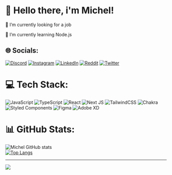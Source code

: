 # 💫 Hello there, i'm Michel!
🔭 I’m currently looking for a job<br>

📗 I’m currently learning Node.js<br>


## 🌐 Socials:
[![Discord](https://img.shields.io/badge/Discord-%237289DA.svg?logo=discord&logoColor=white)](https://discord.gg/KageNo#7131) [![Instagram](https://img.shields.io/badge/Instagram-%23E4405F.svg?logo=Instagram&logoColor=white)](https://instagram.com/k4geno_/) [![LinkedIn](https://img.shields.io/badge/LinkedIn-%230077B5.svg?logo=linkedin&logoColor=white)](https://linkedin.com/in/michel-araujo-2538271b9/) [![Reddit](https://img.shields.io/badge/Reddit-%23FF4500.svg?logo=Reddit&logoColor=white)](https://reddit.com/user/https://www.reddit.com/user/k4geno) [![Twitter](https://img.shields.io/badge/Twitter-%231DA1F2.svg?logo=Twitter&logoColor=white)](https://twitter.com/https://twitter.com/MichelAr4ujo) 

# 💻 Tech Stack:
![JavaScript](https://img.shields.io/badge/javascript-%23323330.svg?style=flat&logo=javascript&logoColor=%23F7DF1E) ![TypeScript](https://img.shields.io/badge/typescript-%23007ACC.svg?style=flat&logo=typescript&logoColor=white) ![React](https://img.shields.io/badge/react-%2320232a.svg?style=flat&logo=react&logoColor=%2361DAFB) ![Next JS](https://img.shields.io/badge/Next-black?style=flat&logo=next.js&logoColor=white) ![TailwindCSS](https://img.shields.io/badge/tailwindcss-%2338B2AC.svg?style=flat&logo=tailwind-css&logoColor=white) ![Chakra](https://img.shields.io/badge/chakra-%234ED1C5.svg?style=flat&logo=chakraui&logoColor=white) ![Styled Components](https://img.shields.io/badge/styled--components-DB7093?style=flat&logo=styled-components&logoColor=white) 	![Figma](https://img.shields.io/badge/figma-%23F24E1E.svg?style=flat&logo=figma&logoColor=white) ![Adobe XD](https://img.shields.io/badge/Adobe%20XD-470137?style=flat&logo=Adobe%20XD&logoColor=#FF61F6)
# 📊 GitHub Stats:
![Michel GitHub stats](https://github-readme-stats-k4geno.vercel.app/api?username=K4geNo&show_icons=true&theme=dark&hide)<br/>
[![Top Langs](https://github-readme-stats-k4geno.vercel.app/api/top-langs/?username=K4geNo&theme=dark&hide&layout=compact)](https://github.com/K4geNo/github-readme-stats)


---
[![](https://visitcount.itsvg.in/api?id=K4geNo&icon=0&color=6)](https://visitcount.itsvg.in)

<!-- Proudly created with GPRM ( https://gprm.itsvg.in ) -->
